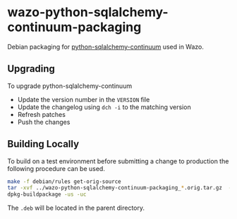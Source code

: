 # wazo-python-sqlalchemy-continuum-packaging

Debian packaging for [python-sqlalchemy-continuum](https://github.com/kvesteri/sqlalchemy-continuum.git) used in Wazo.

## Upgrading

To upgrade python-sqlalchemy-continuum

* Update the version number in the `VERSION` file
* Update the changelog using `dch -i` to the matching version
* Refresh patches
* Push the changes

## Building Locally

To build on a test environment before submitting a change to production the following procedure can be used.

```sh
make -f debian/rules get-orig-source
tar -xvf ../wazo-python-sqlalchemy-continuum-packaging_*.orig.tar.gz  --strip 1
dpkg-buildpackage -us -uc
```
The `.deb` will be located in the parent directory.
